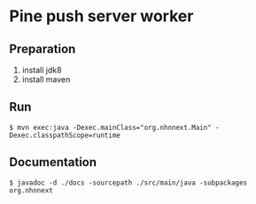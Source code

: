Pine push server worker
========================


Preparation
------------

1. install jdk8
2. install maven


Run
----

    $ mvn exec:java -Dexec.mainClass="org.nhnnext.Main" -Dexec.classpathScope=runtime
    

Documentation
--------------

    $ javadoc -d ./docs -sourcepath ./src/main/java -subpackages org.nhnnext
